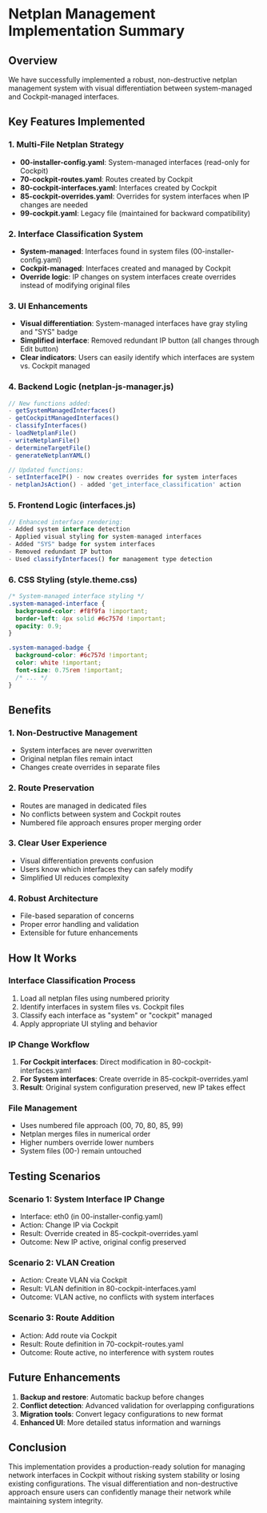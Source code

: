 # Netplan Management Implementation Summary

## Overview
We have successfully implemented a robust, non-destructive netplan management system with visual differentiation between system-managed and Cockpit-managed interfaces.

## Key Features Implemented

### 1. Multi-File Netplan Strategy
- **00-installer-config.yaml**: System-managed interfaces (read-only for Cockpit)
- **70-cockpit-routes.yaml**: Routes created by Cockpit
- **80-cockpit-interfaces.yaml**: Interfaces created by Cockpit
- **85-cockpit-overrides.yaml**: Overrides for system interfaces when IP changes are needed
- **99-cockpit.yaml**: Legacy file (maintained for backward compatibility)

### 2. Interface Classification System
- **System-managed**: Interfaces found in system files (00-installer-config.yaml)
- **Cockpit-managed**: Interfaces created and managed by Cockpit
- **Override logic**: IP changes on system interfaces create overrides instead of modifying original files

### 3. UI Enhancements
- **Visual differentiation**: System-managed interfaces have gray styling and "SYS" badge
- **Simplified interface**: Removed redundant IP button (all changes through Edit button)
- **Clear indicators**: Users can easily identify which interfaces are system vs. Cockpit managed

### 4. Backend Logic (netplan-js-manager.js)
```javascript
// New functions added:
- getSystemManagedInterfaces()
- getCockpitManagedInterfaces() 
- classifyInterfaces()
- loadNetplanFile()
- writeNetplanFile()
- determineTargetFile()
- generateNetplanYAML()

// Updated functions:
- setInterfaceIP() - now creates overrides for system interfaces
- netplanJsAction() - added 'get_interface_classification' action
```

### 5. Frontend Logic (interfaces.js)
```javascript
// Enhanced interface rendering:
- Added system interface detection
- Applied visual styling for system-managed interfaces
- Added "SYS" badge for system interfaces
- Removed redundant IP button
- Used classifyInterfaces() for management type detection
```

### 6. CSS Styling (style.theme.css)
```css
/* System-managed interface styling */
.system-managed-interface {
  background-color: #f8f9fa !important;
  border-left: 4px solid #6c757d !important;
  opacity: 0.9;
}

.system-managed-badge {
  background-color: #6c757d !important;
  color: white !important;
  font-size: 0.75rem !important;
  /* ... */
}
```

## Benefits

### 1. Non-Destructive Management
- System interfaces are never overwritten
- Original netplan files remain intact
- Changes create overrides in separate files

### 2. Route Preservation
- Routes are managed in dedicated files
- No conflicts between system and Cockpit routes
- Numbered file approach ensures proper merging order

### 3. Clear User Experience
- Visual differentiation prevents confusion
- Users know which interfaces they can safely modify
- Simplified UI reduces complexity

### 4. Robust Architecture
- File-based separation of concerns
- Proper error handling and validation
- Extensible for future enhancements

## How It Works

### Interface Classification Process
1. Load all netplan files using numbered priority
2. Identify interfaces in system files vs. Cockpit files
3. Classify each interface as "system" or "cockpit" managed
4. Apply appropriate UI styling and behavior

### IP Change Workflow
1. **For Cockpit interfaces**: Direct modification in 80-cockpit-interfaces.yaml
2. **For System interfaces**: Create override in 85-cockpit-overrides.yaml
3. **Result**: Original system configuration preserved, new IP takes effect

### File Management
- Uses numbered file approach (00, 70, 80, 85, 99)
- Netplan merges files in numerical order
- Higher numbers override lower numbers
- System files (00-) remain untouched

## Testing Scenarios

### Scenario 1: System Interface IP Change
- Interface: eth0 (in 00-installer-config.yaml)
- Action: Change IP via Cockpit
- Result: Override created in 85-cockpit-overrides.yaml
- Outcome: New IP active, original config preserved

### Scenario 2: VLAN Creation
- Action: Create VLAN via Cockpit
- Result: VLAN definition in 80-cockpit-interfaces.yaml
- Outcome: VLAN active, no conflicts with system interfaces

### Scenario 3: Route Addition
- Action: Add route via Cockpit
- Result: Route definition in 70-cockpit-routes.yaml
- Outcome: Route active, no interference with system routes

## Future Enhancements
1. **Backup and restore**: Automatic backup before changes
2. **Conflict detection**: Advanced validation for overlapping configurations
3. **Migration tools**: Convert legacy configurations to new format
4. **Enhanced UI**: More detailed status information and warnings

## Conclusion
This implementation provides a production-ready solution for managing network interfaces in Cockpit without risking system stability or losing existing configurations. The visual differentiation and non-destructive approach ensure users can confidently manage their network while maintaining system integrity.
